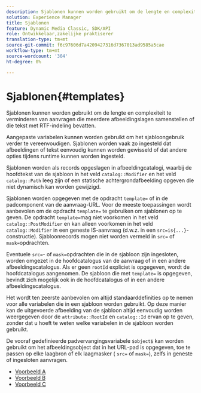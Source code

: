 ```yaml
---
description: Sjablonen kunnen worden gebruikt om de lengte en complexiteit te verminderen van aanvragen die meerdere afbeeldingslagen samenstellen of die tekst met RTF-indeling bevatten.
solution: Experience Manager
title: Sjablonen
feature: Dynamic Media Classic, SDK/API
role: Ontwikkelaar,zakelijke praktiserer
translation-type: tm+mt
source-git-commit: f6c97606d7a4209427316d7367013ad9585a5cae
workflow-type: tm+mt
source-wordcount: '304'
ht-degree: 0%

---
```



# Sjablonen{#templates}

Sjablonen kunnen worden gebruikt om de lengte en complexiteit te verminderen van aanvragen die meerdere afbeeldingslagen samenstellen of die tekst met RTF-indeling bevatten.

Aangepaste variabelen kunnen worden gebruikt om het sjabloongebruik verder te vereenvoudigen. Sjablonen worden vaak zo ingesteld dat afbeeldingen of tekst eenvoudig kunnen worden gewisseld of dat andere opties tijdens runtime kunnen worden ingesteld.

Sjablonen worden als records opgeslagen in afbeeldingcatalogi, waarbij de hoofdtekst van de sjabloon in het veld `catalog::Modifier` en het veld `catalog::Path` leeg zijn of een statische achtergrondafbeelding opgeven die niet dynamisch kan worden gewijzigd.

Sjablonen worden opgegeven met de opdracht `template=` of in de padcomponent van de aanvraag-URL. Voor de meeste toepassingen wordt aanbevolen om de opdracht `template=` te gebruiken om sjablonen op te geven. De opdracht `template=`mag niet voorkomen in het veld `catalog::PostModifier` en kan alleen voorkomen in het veld `catalog::Modifier` in een geneste IS-aanvraag (d.w.z. in een `src=is{...}`-constructie). Sjabloonrecords mogen niet worden vermeld in `src=` of `mask=`opdrachten.

Eventuele `src=`- of `mask=`opdrachten die in de sjabloon zijn ingesloten, worden omgezet in de hoofdcatalogus van de aanvraag of in een andere afbeeldingscatalogus. Als er geen `rootId` expliciet is opgegeven, wordt de hoofdcatalogus aangenomen. De sjabloon die met `template=` is opgegeven, bevindt zich mogelijk ook in de hoofdcatalogus of in een andere afbeeldingscatalogus.

Het wordt ten zeerste aanbevolen om altijd standaarddefinities op te nemen voor alle variabelen die in een sjabloon worden gebruikt. Op deze manier kan de uitgevoerde afbeelding van de sjabloon altijd eenvoudig worden weergegeven door de `attribute::RootId` en `catalog::Id` ervan op te geven, zonder dat u hoeft te weten welke variabelen in de sjabloon worden gebruikt.

De vooraf gedefinieerde padvervangingsvariabele `$object$` kan worden gebruikt om het afbeeldingsobject dat in het URL-pad is opgegeven, toe te passen op elke laagbron of elk laagmasker ( `src=` of `mask=`), zelfs in geneste of ingesloten aanvragen.

* [Voorbeeld A](r-example-a.md)
* [Voorbeeld B](r-example-b.md)
* [Voorbeeld C](r-example-c.md)
